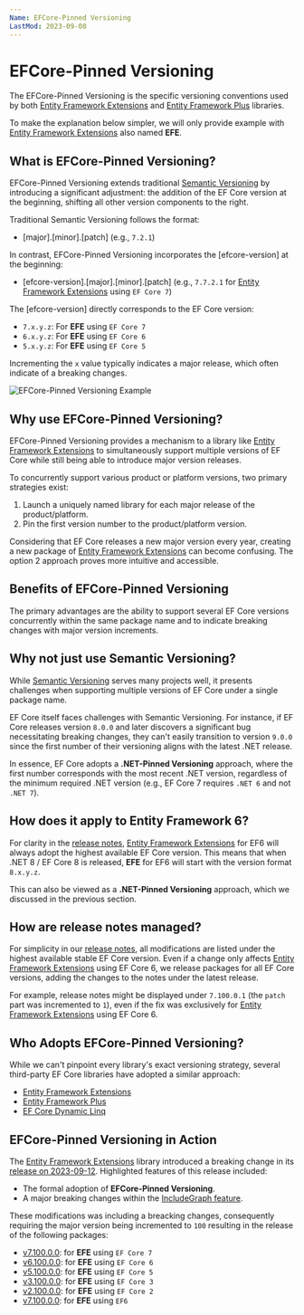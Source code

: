 ```yaml
---
Name: EFCore-Pinned Versioning
LastMod: 2023-09-08
---
```


# EFCore-Pinned Versioning

The EFCore-Pinned Versioning is the specific versioning conventions used by both [Entity Framework Extensions](https://entityframework-extensions.net/) and [Entity Framework Plus](https://entityframework-plus.net/) libraries.

To make the explanation below simpler, we will only provide example with [Entity Framework Extensions](https://entityframework-extensions.net/) also named **EFE**.

## What is EFCore-Pinned Versioning?

EFCore-Pinned Versioning extends traditional [Semantic Versioning](https://semver.org/) by introducing a significant adjustment: the addition of the EF Core version at the beginning, shifting all other version components to the right.

Traditional Semantic Versioning follows the format:

- [major].[minor].[patch] (e.g., `7.2.1`)

In contrast, EFCore-Pinned Versioning incorporates the [efcore-version] at the beginning:

- [efcore-version].[major].[minor].[patch] (e.g., `7.7.2.1` for [Entity Framework Extensions](https://entityframework-extensions.net/) using `EF Core 7`)

The [efcore-version] directly corresponds to the EF Core version:

- `7.x.y.z`: For **EFE** using `EF Core 7` 
- `6.x.y.z`: For **EFE** using `EF Core 6` 
- `5.x.y.z`: For **EFE** using `EF Core 5` 

Incrementing the `x` value typically indicates a major release, which often indicate of a breaking changes.

<img src="https://raw.githubusercontent.com/zzzprojects/docs/master/entityframework-extensions.net/images/efcore-pinned-versioning-example.png" alt="EFCore-Pinned Versioning Example" loading="lazy">

## Why use EFCore-Pinned Versioning?

EFCore-Pinned Versioning provides a mechanism to a library like [Entity Framework Extensions](https://entityframework-extensions.net/) to simultaneously support multiple versions of EF Core while still being able to introduce major version releases.

To concurrently support various product or platform versions, two primary strategies exist:

1. Launch a uniquely named library for each major release of the product/platform.
2. Pin the first version number to the product/platform version.

Considering that EF Core releases a new major version every year, creating a new package of [Entity Framework Extensions](https://entityframework-extensions.net/) can become confusing. The option 2 approach proves more intuitive and accessible.

## Benefits of EFCore-Pinned Versioning

The primary advantages are the ability to support several EF Core versions concurrently within the same package name and to indicate breaking changes with major version increments.

## Why not just use Semantic Versioning?

While [Semantic Versioning](https://semver.org/) serves many projects well, it presents challenges when supporting multiple versions of EF Core under a single package name.

EF Core itself faces challenges with Semantic Versioning. For instance, if EF Core releases version `8.0.0` and later discovers a significant bug necessitating breaking changes, they can't easily transition to version `9.0.0` since the first number of their versioning aligns with the latest .NET release.

In essence, EF Core adopts a **.NET-Pinned Versioning** approach, where the first number corresponds with the most recent .NET version, regardless of the minimum required .NET version (e.g., EF Core 7 requires `.NET 6` and not `.NET 7`).

## How does it apply to Entity Framework 6?

For clarity in the [release notes](https://github.com/zzzprojects/EntityFramework-Extensions/releases), [Entity Framework Extensions](https://entityframework-extensions.net/) for EF6 will always adopt the highest available EF Core version. This means that when .NET 8 / EF Core 8 is released, **EFE** for EF6 will start with the version format `8.x.y.z`.

This can also be viewed as a **.NET-Pinned Versioning** approach, which we discussed in the previous section.

## How are release notes managed?

For simplicity in our [release notes](https://github.com/zzzprojects/EntityFramework-Extensions/releases), all modifications are listed under the highest available stable EF Core version. Even if a change only affects [Entity Framework Extensions](https://entityframework-extensions.net/) using EF Core 6, we release packages for all EF Core versions, adding the changes to the notes under the latest release.

For example, release notes might be displayed under `7.100.0.1` (the `patch` part was incremented to `1`), even if the fix was exclusively for [Entity Framework Extensions](https://entityframework-extensions.net/) using EF Core 6.

## Who Adopts EFCore-Pinned Versioning?

While we can't pinpoint every library's exact versioning strategy, several third-party EF Core libraries have adopted a similar approach:

- [Entity Framework Extensions](https://www.nuget.org/packages/Z.EntityFramework.Extensions.EFCore)
- [Entity Framework Plus](https://www.nuget.org/packages/Z.EntityFramework.Plus.EFCore)
- [EF Core Dynamic Linq](https://www.nuget.org/packages/Microsoft.EntityFrameworkCore.DynamicLinq)

## EFCore-Pinned Versioning in Action

The [Entity Framework Extensions](https://entityframework-extensions.net/) library introduced a breaking change in its [release on 2023-09-12](https://github.com/zzzprojects/EntityFramework-Extensions/releases/tag/7.100.0). Highlighted features of this release included:

- The formal adoption of **EFCore-Pinned Versioning**.
- A major breaking changes within the [IncludeGraph feature](https://entityframework-extensions.net/include-graph).

These modifications was including a breacking changes, consequently requiring the major version being incremented to `100` resulting in the release of the following packages:

- [v7.100.0.0](https://www.nuget.org/packages/Z.EntityFramework.Extensions.EFCore/7.100.0.0): for **EFE** using `EF Core 7`
- [v6.100.0.0](https://www.nuget.org/packages/Z.EntityFramework.Extensions.EFCore/6.100.0.0): for **EFE** using `EF Core 6`
- [v5.100.0.0](https://www.nuget.org/packages/Z.EntityFramework.Extensions.EFCore/5.100.0.0): for **EFE** using `EF Core 5`
- [v3.100.0.0](https://www.nuget.org/packages/Z.EntityFramework.Extensions.EFCore/3.100.0.0): for **EFE** using `EF Core 3`
- [v2.100.0.0](https://www.nuget.org/packages/Z.EntityFramework.Extensions.EFCore/2.100.0.0): for **EFE** using `EF Core 2`
- [v7.100.0.0](https://www.nuget.org/packages/Z.EntityFramework.Extensions/7.100.0.0): for **EFE** using `EF6`